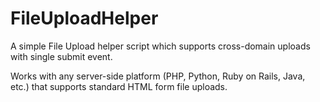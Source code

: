 FileUploadHelper
================

A simple File Upload helper script which supports cross-domain uploads with single submit event.

Works with any server-side platform (PHP, Python, Ruby on Rails, Java, etc.) that supports standard HTML form file uploads.

